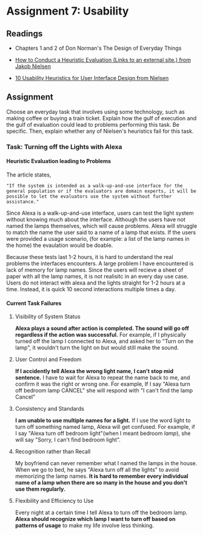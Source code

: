# Assignment 7: Usability

## Readings

- Chapters 1 and 2 of Don Norman's The Design of Everyday Things
  
- [How to Conduct a Heuristic Evaluation (Links to an external site.) from Jakob Nielsen](https://www.nngroup.com/articles/how-to-conduct-a-heuristic-evaluation/)

- [10 Usability Heuristics for User Interface Design from Nielsen](https://www.nngroup.com/articles/ten-usability-heuristics/)

## Assignment

Choose an everyday task that involves using some technology, such as making coffee or buying a train ticket. Explain how the gulf of execution and the gulf of evaluation could lead to problems performing this task. Be specific. Then, explain whether any of Nielsen's heuristics fail for this task.

### Task: Turning off the Lights with Alexa

#### Heuristic Evaluation leading to Problems

The article states,

    "If the system is intended as a walk-up-and-use interface for the general population or if the evaluators are domain experts, it will be possible to let the evaluators use the system without further assistance."

Since Alexa is a walk-up-and-use interface, users can test the light system without knowing much about the interface. Although the users have not named the lamps themselves, which will cause problems. Alexa will struggle to match the name the user said to a name of a lamp that exists. If the users were provided a usage scenario, (for example: a list of the lamp names in the home) the evaulation would be doable.

Because these tests last 1-2 hours, it is hard to understand the real problems the interfaces encounters. A large problem I have encountered is lack of memory for lamp names. Since the users will recieve a sheet of paper with all the lamp names, it is not realisitc in an every day use case. Users do not interact with alexa and the lights straight for 1-2 hours at a time. Instead, it is quick 10 second interactions multiple times a day.

#### Current Task Failures

1. Visibility of System Status

    **Alexa plays a sound after action is completed. The sound will go off regardless if the action was successful.** For example, if I physically turned off the lamp I connected to Alexa, and asked her to "Turn on the lamp", it wouldn't turn the light on but would still make the sound.

2. User Control and Freedom

    **If I accidently tell Alexa the wrong light name, I can't stop mid sentence.** I have to wait for Alexa to repeat the name back to me, and confirm it was the right or wrong one. For example, If I say "Alexa turn off bedroom lamp CANCEL" she will respond with "I can't find the lamp Cancel"

3. Consistency and Standards

    **I am unable to use multiple names for a light.**  If I use the word light to turn off something named lamp, Alexa will get confused. For example, if I say "Alexa turn off bedroom light"(when I meant bedroom *lamp*), she will say "Sorry, I can't find bedroom light".

4. Recognition rather than Recall

    My boyfriend can never remember what I named the lamps in the house. When we go to bed, he says "Alexa turn off all the lights" to avoid memorizing the lamp names. **It is hard to remember every individual name of a lamp when there are so many in the house and you don't use them regularly.**

5. Flexibility and Efficiency to Use

    Every night at a certain time I tell Alexa to turn off the bedroom lamp. **Alexa should recognize which lamp I want to turn off based on patterns of usage** to make my life involve less thinking.
